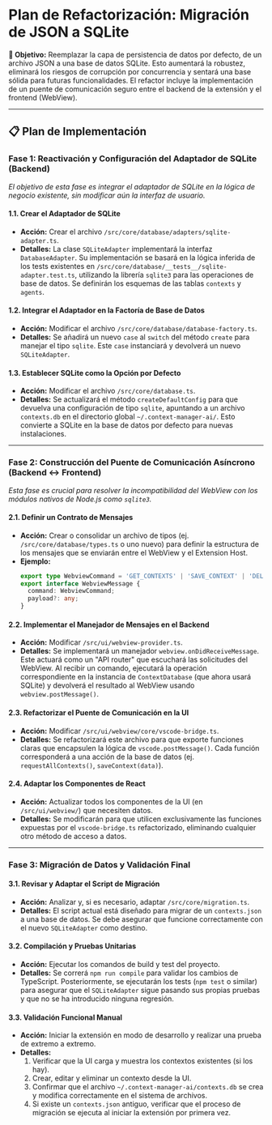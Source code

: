 # Plan de Refactorización: Migración de JSON a SQLite

**🎯 Objetivo:** Reemplazar la capa de persistencia de datos por defecto, de un archivo JSON a una base de datos SQLite. Esto aumentará la robustez, eliminará los riesgos de corrupción por concurrencia y sentará una base sólida para futuras funcionalidades. El refactor incluye la implementación de un puente de comunicación seguro entre el backend de la extensión y el frontend (WebView).

---

## 📋 Plan de Implementación

### **Fase 1: Reactivación y Configuración del Adaptador de SQLite (Backend)**

*El objetivo de esta fase es integrar el adaptador de SQLite en la lógica de negocio existente, sin modificar aún la interfaz de usuario.*

#### **1.1. Crear el Adaptador de SQLite**
- **Acción:** Crear el archivo `/src/core/database/adapters/sqlite-adapter.ts`.
- **Detalles:** La clase `SQLiteAdapter` implementará la interfaz `DatabaseAdapter`. Su implementación se basará en la lógica inferida de los tests existentes en `/src/core/database/__tests__/sqlite-adapter.test.ts`, utilizando la librería `sqlite3` para las operaciones de base de datos. Se definirán los esquemas de las tablas `contexts` y `agents`.

#### **1.2. Integrar el Adaptador en la Factoría de Base de Datos**
- **Acción:** Modificar el archivo `/src/core/database/database-factory.ts`.
- **Detalles:** Se añadirá un nuevo `case` al `switch` del método `create` para manejar el tipo `sqlite`. Este `case` instanciará y devolverá un nuevo `SQLiteAdapter`.

#### **1.3. Establecer SQLite como la Opción por Defecto**
- **Acción:** Modificar el archivo `/src/core/database.ts`.
- **Detalles:** Se actualizará el método `createDefaultConfig` para que devuelva una configuración de tipo `sqlite`, apuntando a un archivo `contexts.db` en el directorio global `~/.context-manager-ai/`. Esto convierte a SQLite en la base de datos por defecto para nuevas instalaciones.

---

### **Fase 2: Construcción del Puente de Comunicación Asíncrono (Backend ↔ Frontend)**

*Esta fase es crucial para resolver la incompatibilidad del WebView con los módulos nativos de Node.js como `sqlite3`.*

#### **2.1. Definir un Contrato de Mensajes**
- **Acción:** Crear o consolidar un archivo de tipos (ej. `/src/core/database/types.ts` o uno nuevo) para definir la estructura de los mensajes que se enviarán entre el WebView y el Extension Host.
- **Ejemplo:**
  ```typescript
  export type WebviewCommand = 'GET_CONTEXTS' | 'SAVE_CONTEXT' | 'DELETE_CONTEXT';
  export interface WebviewMessage {
    command: WebviewCommand;
    payload?: any;
  }
  ```

#### **2.2. Implementar el Manejador de Mensajes en el Backend**
- **Acción:** Modificar `/src/ui/webview-provider.ts`.
- **Detalles:** Se implementará un manejador `webview.onDidReceiveMessage`. Este actuará como un "API router" que escuchará las solicitudes del WebView. Al recibir un comando, ejecutará la operación correspondiente en la instancia de `ContextDatabase` (que ahora usará SQLite) y devolverá el resultado al WebView usando `webview.postMessage()`.

#### **2.3. Refactorizar el Puente de Comunicación en la UI**
- **Acción:** Modificar `/src/ui/webview/core/vscode-bridge.ts`.
- **Detalles:** Se refactorizará este archivo para que exporte funciones claras que encapsulen la lógica de `vscode.postMessage()`. Cada función corresponderá a una acción de la base de datos (ej. `requestAllContexts()`, `saveContext(data)`).

#### **2.4. Adaptar los Componentes de React**
- **Acción:** Actualizar todos los componentes de la UI (en `/src/ui/webview/`) que necesiten datos.
- **Detalles:** Se modificarán para que utilicen exclusivamente las funciones expuestas por el `vscode-bridge.ts` refactorizado, eliminando cualquier otro método de acceso a datos.

---

### **Fase 3: Migración de Datos y Validación Final**

#### **3.1. Revisar y Adaptar el Script de Migración**
- **Acción:** Analizar y, si es necesario, adaptar `/src/core/migration.ts`.
- **Detalles:** El script actual está diseñado para migrar de un `contexts.json` a una base de datos. Se debe asegurar que funcione correctamente con el nuevo `SQLiteAdapter` como destino.

#### **3.2. Compilación y Pruebas Unitarias**
- **Acción:** Ejecutar los comandos de build y test del proyecto.
- **Detalles:** Se correrá `npm run compile` para validar los cambios de TypeScript. Posteriormente, se ejecutarán los tests (`npm test` o similar) para asegurar que el `SQLiteAdapter` sigue pasando sus propias pruebas y que no se ha introducido ninguna regresión.

#### **3.3. Validación Funcional Manual**
- **Acción:** Iniciar la extensión en modo de desarrollo y realizar una prueba de extremo a extremo.
- **Detalles:**
  1. Verificar que la UI carga y muestra los contextos existentes (si los hay).
  2. Crear, editar y eliminar un contexto desde la UI.
  3. Confirmar que el archivo `~/.context-manager-ai/contexts.db` se crea y modifica correctamente en el sistema de archivos.
  4. Si existe un `contexts.json` antiguo, verificar que el proceso de migración se ejecuta al iniciar la extensión por primera vez.
